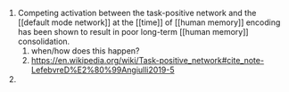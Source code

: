 1. Competing activation between the task-positive network and the [[default mode network]] at the [[time]] of [[human memory]] encoding has been shown to result in poor long-term [[human memory]] consolidation.
	1. when/how does this happen?
	2. https://en.wikipedia.org/wiki/Task-positive_network#cite_note-LefebvreD%E2%80%99Angiulli2019-5
2. 